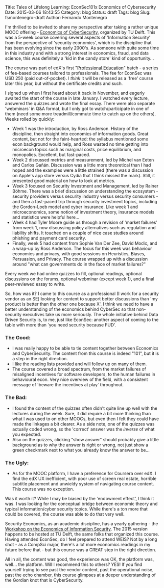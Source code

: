 Title: Tales of Lifelong Learning: EconSec101x Economics of Cybersecurity
Date: 2015-03-06 18:43:55
Category: blog
Status: draft
Tags: blog
Slug: fsmontenegro-draft
Author: Fernando Montenegro

I'm thrilled to be invited to share my perspective after taking a rather unique MOOC offering - [Economics of CyberSecurity](https://www.edx.org/course/economics-cybersecurity-delftx-econsec101x), organized by TU Delft. This was a 5-week course covering several aspects of 'Information Security' from the perspective of 'security economics', which is the discipline that has been evolving since the early 2000's. As someone with quite some time in this industry and with a strong interest in economics, fraud, and data science, this was definitely a 'kid in the candy store' kind of opportunity...

The course was part of edX's first "[Professional Education](https://www.edx.org/professional-education)" batch - a series of fee-based courses tailored to professionals. The fee for EconSec was USD 250 (paid out-of-pocket). I *think* it will be released as a 'free' course later this year, but without the certificate credits and such.

I signed up when I first heard about it back in November, and eagerly awaited the start of the course in late January. I watched every lecture, answered the quizzes and wrote the final essay. There were also separate 'webminars' in Q&A format, but I only got to watch/participate in one of them (need some more treadmill/commute time to catch up on the others). Weeks rolled by quickly:
* Week 1 was the introduction, by Ross Anderson. History of the discipline, then straight into economics of information goods. Great content, but not for the faint-hearted: the syllabus mentioned some econ background would help, and Ross wasted no time getting into microecon topics such as marginal costs, price equilibrium, and monopolies. Excellent, but fast-paced.
* Week 2 discussed metrics and measurement, led by Michel van Eeten and Carlos Gañán. Discussion was a little more theoretical than I had hoped and the examples were a little strained (there was a discussion on Apple's app store versus Cydia that I think missed the mark). Still, it presented good material on how to look at metrics.
* Week 3 focused on Security Investment and Management, led by Rainer Böhme. There was a brief discussion on understanding the ecosystem - security providers versus security industry versus security consumers - and then a fast-paced trip through security investment topics, including the Gordon-Loeb model and cyber insurance. Like week 1 and microeconomics, some notion of investment theory, insurance models and statistics were helpful here...
* Week 4 had Tyler Moore guide us through a revision of 'market failures' from week 1, now discussing policy alternatives such as regulation and liability shifts. It touched on a couple of nice case studies around phishing and payment card security.
* Finally, week 5 had content from Sophie Van Der Zee, David Modic, and a wrap-up by Ross Anderson. The focus for this week was behaviour economics and privacy, with good sessions on Heuristics, Biases, Persuasion, and Privacy. The course wrapped up with a discussion around "what can governments do in the face of market failures?"  

Every week we had online quizzes to fill, optional readings, optional discussions on the forums, optional webminar (except week 1), and a final peer-reviewed essay to write.

So, how was it? I came to this course as a professional (I work for a security vendor as an SE) looking for content to support better discussions than 'my product is better than the other one because X'. I think we need to have a better understanding of the economics behind CyberSec so that non-security executives take us more seriously. The whole initiative behind Data Driven Security is, to me, just like EconSec: another aspect of coming to the table with more than 'you need security because FUD'.

### The Good:

* I was really happy to be able to tie content together between Economics and CyberSecurity. The content from this course is indeed "101", but it is a step in the right direction.
* I like the reading lists provided and will follow up on many of them.
* The course covered a broad spectrum, from the market failures of misaligned incentives for software developers, to the human failures in behavioural econ. Very nice overview of the field, with a consistent message of 'beware the incentives at play' throughout.

### The Bad:

* I found the content of the quizzes often didn't quite line up well with the lectures during the week. Sure, it did require a bit more thinking than what I was used to on other MOOCs, but even then I felt they could have made the linkages a bit clearer. As a side note, one of the quizzes was actually coded wrong, so the 'correct' answer was the *inverse* of what you expected.
* Also on the quizzes, clicking "show answer" should probably give a little background as to why the answer is right or wrong, not just show a green checkmark next to what you already know the answer to be...

### The Ugly:

* As for the MOOC platform, I have a preference for Coursera over edX. I find the edX UX inefficient, with poor use of screen real estate, horrible subtitle placement and unwieldy system of navigating course content. This course was no exception.

Was it worth it? While I may be biased by the 'endowment effect', I think it was. I was looking for the conceptual bridge between economic theory and typical information/cyber security topics. While there's a ton more that could be covered, the course was able to do that very well.

Security Economics, as an academic discipline, has a yearly gathering - the [Workshop on the Economics of Information Security](http://weis2015.econinfosec.org/). The 2015 version happens to be hosted at TU Delft, the same folks that organized this course. Having attended EconSec, do I feel prepared to attend WEIS? Not by a long shot - as a CompSci major, there's a lot more economics readings in my future before that - but this course was a GREAT step in the right direction.

All in all, the content was good, the experience was OK, the platform was, well... the platform. Will I recommend this to others? YES! If you find yourself trying to see past the vendor content, past the operational noise, past the echo chamber, this course glimpses at a deeper understanding of the Gordian knot that is CyberSecurity.






